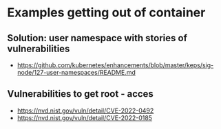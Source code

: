 # Examples getting out of container 


## Solution: user namespace with stories of vulnerabilities 

  * https://github.com/kubernetes/enhancements/blob/master/keps/sig-node/127-user-namespaces/README.md

## Vulnerabilities to get root - acces 

  * https://nvd.nist.gov/vuln/detail/CVE-2022-0492
  * https://nvd.nist.gov/vuln/detail/CVE-2022-0185
